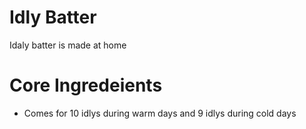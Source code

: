 # Idly Batter
Idaly batter is made at home

# Core Ingredeients
- Comes for 10 idlys during warm days and 9 idlys during cold days
